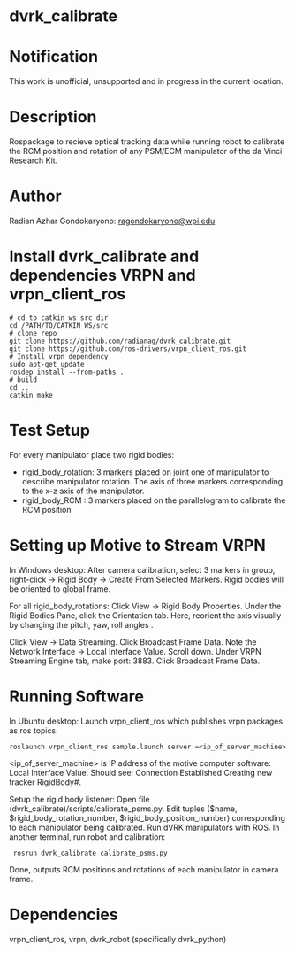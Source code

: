 # dvrk_calibrate

Notification
====================

This work is unofficial, unsupported and in progress in the current location.

Description
====================
Rospackage to recieve optical tracking data while running robot to calibrate the RCM position and rotation of any PSM/ECM manipulator of the da Vinci Research Kit. 

# Author
Radian Azhar Gondokaryono: ragondokaryono@wpi.edu

# Install dvrk_calibrate and dependencies VRPN and vrpn_client_ros
```
# cd to catkin ws src dir
cd /PATH/TO/CATKIN_WS/src
# clone repo
git clone https://github.com/radianag/dvrk_calibrate.git
git clone https://github.com/ros-drivers/vrpn_client_ros.git
# Install vrpn dependency
sudo apt-get update
rosdep install --from-paths .
# build
cd ..
catkin_make
```
# Test Setup
For every manipulator place two rigid bodies:
- rigid_body_rotation: 3 markers placed on joint one of manipulator to describe manipulator rotation. The axis of three markers corresponding to the x-z axis of the manipulator.
- rigid_body_RCM     : 3 markers placed on the parallelogram to calibrate the RCM position

# Setting up Motive to Stream VRPN
In Windows desktop:
After camera calibration, select 3 markers in group, right-click -> Rigid Body -> Create From Selected Markers. Rigid bodies will be oriented to global frame. 

For all rigid_body_rotations: Click View -> Rigid Body Properties. Under the Rigid Bodies Pane, click the Orientation tab. Here, reorient the axis visually by changing the pitch, yaw, roll angles . 

Click View -> Data Streaming. Click Broadcast Frame Data. Note the Network Interface -> Local Interface Value. Scroll down. Under VRPN Streaming Engine tab, make port: 3883. Click Broadcast Frame Data.

# Running Software
In Ubuntu desktop:
 Launch vrpn_client_ros which publishes vrpn packages as ros topics:
 ```
 roslaunch vrpn_client_ros sample.launch server:=<ip_of_server_machine>
 ``` 
<ip_of_server_machine> is IP address of the motive computer software: Local Interface Value. Should see: Connection Established
Creating new tracker RigidBody#. 

Setup the rigid body listener:
Open file (dvrk_calibrate)/scripts/calibrate_psms.py. Edit tuples ($name, $rigid_body_rotation_number, $rigid_body_position_number) corresponding to each manipulator being calibrated. Run dVRK manipulators with ROS. In another terminal, run robot and calibration:
```
 rosrun dvrk_calibrate calibrate_psms.py
 ```
 Done, outputs RCM positions and rotations of each manipulator in camera frame. 

# Dependencies
vrpn_client_ros, vrpn, dvrk_robot (specifically dvrk_python)
